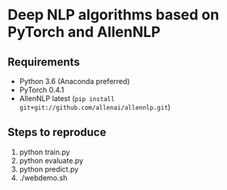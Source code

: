 # Deep NLP algorithms based on PyTorch and AllenNLP

## Requirements
 - Python 3.6 (Anaconda preferred)
 - PyTorch 0.4.1
 - AllenNLP latest (`pip install git+git://github.com/allenai/allennlp.git`)

## Steps to reproduce
 1. python train.py
 2. python evaluate.py
 3. python predict.py
 4. ./webdemo.sh


